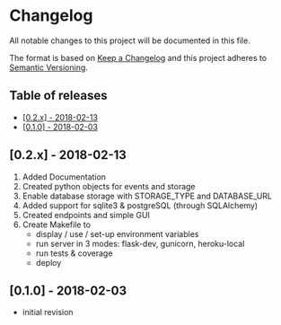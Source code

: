 <!-- markdownlint-disable -->
# Changelog

All notable changes to this project will be documented in this file.

The format is based on [Keep a Changelog](http://keepachangelog.com/en/1.0.0/)
and this project adheres to [Semantic Versioning](http://semver.org/spec/v2.0.0.html).

Table of releases
-----------------

<!-- TOC depthFrom:2 depthTo:2 orderedList:false -->

- [[0.2.x] - 2018-02-13](#02x---2018-02-13)
- [[0.1.0] - 2018-02-03](#010---2018-02-03)

<!-- /TOC -->

## [0.2.x] - 2018-02-13

1. Added Documentation
1. Created python objects for events and storage
1. Enable database storage with STORAGE_TYPE and DATABASE_URL
1. Added support for sqlite3 & postgreSQL (through SQLAlchemy)
1. Created endpoints and simple GUI
1. Create Makefile to 
   - display / use / set-up environment variables
   - run server in 3 modes: flask-dev, gunicorn, heroku-local
   - run tests & coverage
   - deploy

## [0.1.0] - 2018-02-03

- initial revision
